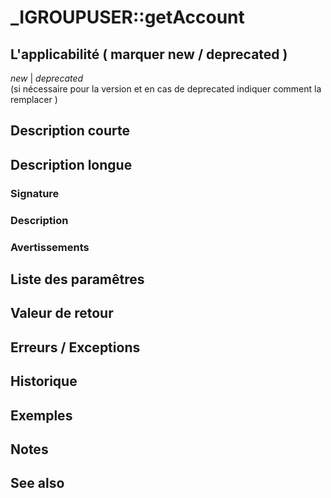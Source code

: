 # _IGROUPUSER::getAccount 


## L'applicabilité ( marquer new / deprecated )

   *new* | *deprecated*   
   (si nécessaire  pour la version et en cas de deprecated indiquer comment la remplacer )

## Description courte


## Description longue


### Signature


### Description


### Avertissements


## Liste des paramêtres


## Valeur de retour


## Erreurs / Exceptions


## Historique


## Exemples


## Notes


## See also
